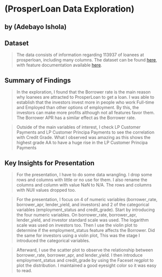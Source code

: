 # (ProsperLoan Data Exploration)
## by (Adebayo Ishola)


## Dataset

> The data consists of information regarding 113937 of loanees at prosperloan, including many columns. 
  The dataset can be found [here](https://s3.amazonaws.com/udacity-hosted-downloads/ud651/prosperLoanData.csv),
with feature documentation available [here](https://s3.amazonaws.com/udacity-hosted-downloads/ud507/pisadict2012.csv).


## Summary of Findings

> In the exploration, I found that the Borrower rate is the main reason why loanees are attracted to ProsperLoan to get a loan. I was able to establish that the investors invest more in people who work Full-time and Employed than other options of employment. By this, the investors can make more profits although not all features favor them. The Borrower APR has a similar effect as the Borrower rate.

> Outside of the main variables of interest, I check LP Customer Payments and LP Customer Principa Payments to see the correlation with Credit Grade. What I observed was amazing as this shows the highest grade AA to have a huge rise in the LP Customer Principa Payments



## Key Insights for Presentation

> For the presentation, I have to do some data wrangling. I drop some rows and columns with little or no use for them. I also rename the columns and column with value NaN to N/A. The rows and columns with NUll values dropped too.

> For the presentation, I focus on 4 of numeric variables (borrower_rate, borrower_apr, lender_yield, and investors) and 2 of the categorical variables (employment_status and credit_grade). Start by introducing the four numeric variables. On borrower_rate, borrower_apr, lender_yield, and investor standard scale was used. The logarithm scale was used on investors too. Then I use the violin plot to determine if the employment_status feature affects the Borrower. Did the same for investors using a violin plot, This was the stage I introduced the categorical variables.

> Afterward, I use the scatter plot to observe the relationship between borrower_rate, borrower_apr, and lender_yield. I then introduce employment_status and credit_grade by using the Faceset regplot to plot the distribution. I maintained a good eyesight color so it was easy to read.
